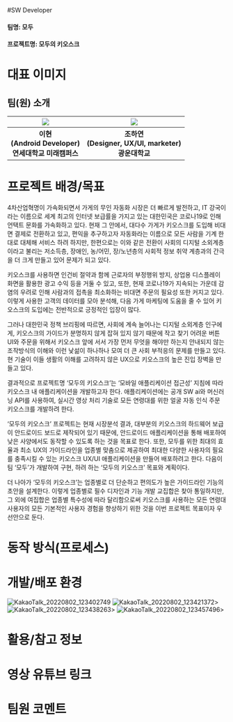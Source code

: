 #SW Developer
#### 팀명: 모두
#### 프로젝트명: 모두의 키오스크


# 대표 이미지

## 팀(원) 소개
| ![](https://github.com/LEE-Hyeon0771.png) |  ![](https://github.com/loosainfjn.png) |
| :--------------------------------------: | :--------------------------------------: |
|             **이현<br>(Android Developer)<br>연세대학교 미래캠퍼스**              |            **조하연<br>(Designer, UX/UI, marketer)<br>광운대학교**             |
# 프로젝트 배경/목표

4차산업혁명이 가속화되면서 가게의 무인 자동화 시장은 더 빠르게 발전하고, IT 강국이라는 이름으로 세계 최고의 인터넷 보급률을 가지고 있는 대한민국은 코로나19로 인해 언택트 문화를 가속화하고 있다. 현재 그 안에서, 대다수 가게가 키오스크를 도입해 비대면 결제로 전환하고 있고, 편익을 추구하고자 자동화라는 이름으로 모든 사람을 기계 한 대로 대체해 서비스 하려 하지만, 한편으로는 이와 같은 전환이 사회의 디지털 소외계층이라고 불리는 저소득층, 장애인, 농/어민, 장/노년층의 사회적 정보 취약 계층과의 간극을 더 크게 만들고 있어 문제가 되고 있다.

키오스크를 사용하면 인건비 절약과 함께 근로자의 부정행위 방지, 상업용 디스플레이 화면을 활용한 광고 수익 등을 거둘 수 있고, 또한, 현재 코로나19가 지속되는 가운데 감염의 우려로 인해 사람과의 접촉을 최소화하는 비대면 주문의 필요성 또한 커지고 있다. 이렇게 사용한 고객의 데이터를 모아 분석해, 다음 가게 마케팅에 도움을 줄 수 있어 키오스크의 도입에는 전반적으로 긍정적인 입장이 많다. 

그러나 대한민국 정책 브리핑에 따르면, 사회에 계속 늘어나는 디지털 소외계층 인구에게, 키오스크의 가이드가 분명하지 않게 잡혀 있지 않기 때문에 작고 찾기 어려운 버튼 UI와 주문을 위해서 키오스크 앞에 서서 가장 먼저 무엇을 해야만 하는지 안내되지 않는 조작방식의 이해와 이런 낯섦이 하나하나 모여 더 큰 사회 부적응의 문제를 만들고 있다. 현 기술이 이들 생활의 이해를 고려하지 않은 UX으로 키오스크의 높은 진입 장벽을 만들고 있다.

결과적으로 프로젝트명 ‘모두의 키오스크’는 ‘모바일 애플리케이션 접근성’ 지침에 따라 키오스크 내 애플리케이션을 개발하고자 한다. 애플리케이션에는 공개 SW ai와 머신러닝 API를 사용하여, 실시간 영상 처리 기술로 모든 연령대를 위한 얼굴 자동 인식 주문 키오스크를 개발하려 한다. 

‘모두의 키오스크’ 프로젝트는 현재 시장분석 결과, 대부분의 키오스크의 하드웨어 보급이 안드로이드 보드로 제작되어 있기 때문에, 안드로이드 애플리케이션을 통해 배포하여 낮은 사양에서도 동작할 수 있도록 하는 것을 목표로 한다. 또한, 모두를 위한 최대의 효율과 최소 UX의 가이드라인을 업종별 맞춤으로 제공하여 최대한 다양한 사용자의 필요를 충족시킬 수 있는 키오스크 UX/UI 애플리케이션을 만들어 배포하려고 한다. 다음이 팀 ‘모두’가 개발하여 구현, 하려 하는 ‘모두의 키오스크’ 목표와 계획이다.

더 나아가 ‘모두의 키오스크’는 업종별로 더 단순하고 편의도가 높은 가이드라인 기능의 초안을 설계한다. 이렇게 업종별로 필수 디자인과 기능 개발 교집합은 찾아 통일하지만, 그 외에 여집합은 업종별 특수성에 따라 달리함으로써 키오스크를 사용하는 모든 연령대 사용자의 모든 기본적인 사용자 경험을 향상하기 위한 것을 이번 프로젝트 목표이자 우선안으로 둔다.

# 동작 방식(프로세스)

# 개발/배포 환경
![KakaoTalk_20220802_123402749](https://user-images.githubusercontent.com/84756586/184561291-93a4f8ac-07dd-40ef-baa2-9e87ec479f98.png)
![KakaoTalk_20220802_123421372](https://user-images.githubusercontent.com/84756586/184561305-850f2768-d524-475b-9cbc-c2362aa1a88b.png)>
![KakaoTalk_20220802_123438263](https://user-images.githubusercontent.com/84756586/184561318-ed507775-5d3e-4cc7-be4d-6cad54ba330f.png)>
![KakaoTalk_20220802_123457496](https://user-images.githubusercontent.com/84756586/184561326-c69a65cc-1c8e-463f-94f1-a03a65689500.png)>

# 활용/참고 정보

# 영상 유튜브 링크

# 팀원 코멘트
